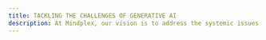 ```yaml
---
title: TACKLING THE CHALLENGES OF GENERATIVE AI
description: At Mindplex, our vision is to address the systemic issues that currently plague both traditional and digital media. We firmly believe in the power ot decentralization, democracy, and creatitv in shaping the tuture or media. by leveragme blockchain and Al technologies, we are reshaping the landscape of media, fostering a decentralized ecosystem where transparency, authenticity, and inclusivity thrive.
---
```


